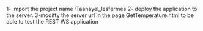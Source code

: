 1- import the project name :Taanayel_lesfermes
2- deploy the application to the server.
3-modifty the server url in the page GetTemperature.html to be able to test the REST WS application